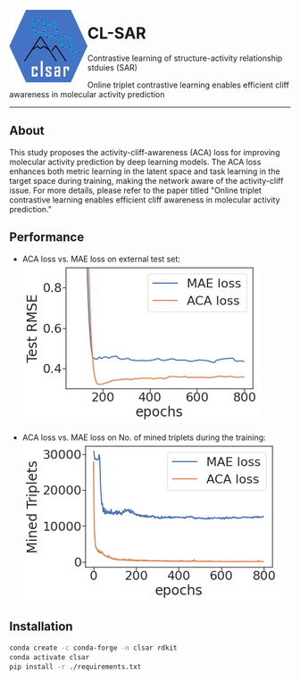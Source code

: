 <a href="url"><img src="./doc/image/logo.png" align="left" height="130" width="140" ></a>



# CL-SAR
Contrastive learning of structure-activity relationship stduies (SAR)

Online triplet contrastive learning enables efficient cliff awareness in molecular activity prediction

------

## About

This study proposes the activity-cliff-awareness (ACA) loss for improving molecular activity prediction by deep learning models. The ACA loss enhances both metric learning in the latent space and task learning in the target space during training, making the network aware of the activity-cliff issue. For more details, please refer to the paper titled "Online triplet contrastive learning enables efficient cliff awareness in molecular activity prediction."

## Performance

* ACA loss vs. MAE loss on external test set: ![aca-mae](./doc/image/TestRMSE.png)


* ACA loss vs. MAE loss on No. of mined triplets during the training:![aca-mae-triplets](./doc/image/MinedTriplets.png)







## Installation


```bash
conda create -c conda-forge -n clsar rdkit
conda activate clsar
pip install -r ./requirements.txt 


```


